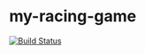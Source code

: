 # my-racing-game
[![Build Status](https://travis-ci.com/Reynau/my-racing-game.svg?branch=master)](https://travis-ci.com/Reynau/my-racing-game)
